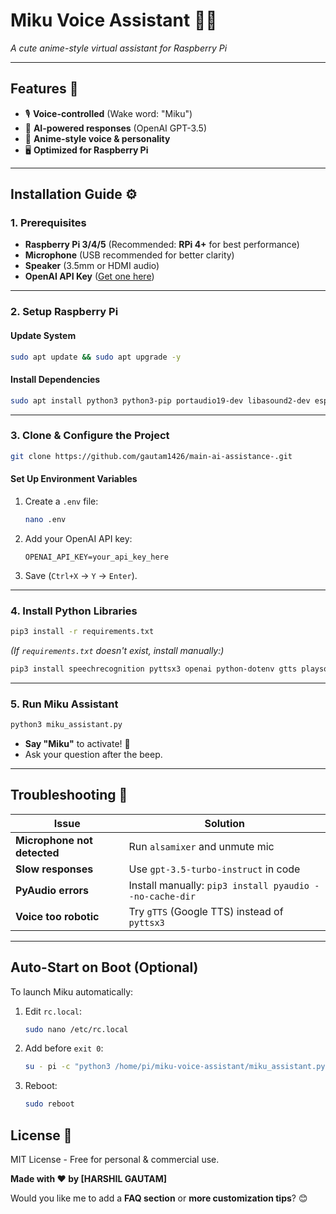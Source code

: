 # **Miku Voice Assistant** 🎤✨  
*A cute anime-style virtual assistant for Raspberry Pi*  

---

## **Features** 🌟  
- 🎙️ **Voice-controlled** (Wake word: "Miku")  
- 🤖 **AI-powered responses** (OpenAI GPT-3.5)  
- 🎵 **Anime-style voice & personality**  
- 🖥️ **Optimized for Raspberry Pi**  

---

## **Installation Guide** ⚙️  

### **1. Prerequisites**  
- **Raspberry Pi 3/4/5** (Recommended: **RPi 4+** for best performance)  
- **Microphone** (USB recommended for better clarity)  
- **Speaker** (3.5mm or HDMI audio)  
- **OpenAI API Key** ([Get one here](https://platform.openai.com/api-keys))  

---

### **2. Setup Raspberry Pi**  
#### **Update System**  
```bash
sudo apt update && sudo apt upgrade -y
```

#### **Install Dependencies**  
```bash
sudo apt install python3 python3-pip portaudio19-dev libasound2-dev espeak -y
```

---

### **3. Clone & Configure the Project**  
```bash
git clone https://github.com/gautam1426/main-ai-assistance-.git
```

#### **Set Up Environment Variables**  
1. Create a `.env` file:  
   ```bash
   nano .env
   ```
2. Add your OpenAI API key:  
   ```plaintext
   OPENAI_API_KEY=your_api_key_here
   ```
3. Save (`Ctrl+X` → `Y` → `Enter`).  

---

### **4. Install Python Libraries**  
```bash
pip3 install -r requirements.txt
```
*(If `requirements.txt` doesn't exist, install manually:)*  
```bash
pip3 install speechrecognition pyttsx3 openai python-dotenv gtts playsound
```

---

### **5. Run Miku Assistant**  
```bash
python3 miku_assistant.py
```
- **Say "Miku"** to activate! 🎤  
- Ask your question after the beep.  

---

## **Troubleshooting** 🔧  

| Issue | Solution |
|-------|----------|
| **Microphone not detected** | Run `alsamixer` and unmute mic |
| **Slow responses** | Use `gpt-3.5-turbo-instruct` in code |
| **PyAudio errors** | Install manually: `pip3 install pyaudio --no-cache-dir` |
| **Voice too robotic** | Try `gTTS` (Google TTS) instead of `pyttsx3` |

---

## **Auto-Start on Boot (Optional)**  
To launch Miku automatically:  
1. Edit `rc.local`:  
   ```bash
   sudo nano /etc/rc.local
   ```
2. Add before `exit 0`:  
   ```bash
   su - pi -c "python3 /home/pi/miku-voice-assistant/miku_assistant.py &"
   ```
3. Reboot:  
   ```bash
   sudo reboot
   ```

## **License** 📜  
MIT License - Free for personal & commercial use.  

**Made with ❤️ by [HARSHIL GAUTAM]**  



Would you like me to add a **FAQ section** or **more customization tips**? 😊
